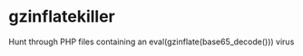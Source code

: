 gzinflatekiller
===============

Hunt through PHP files containing an eval(gzinflate(base65_decode())) virus
